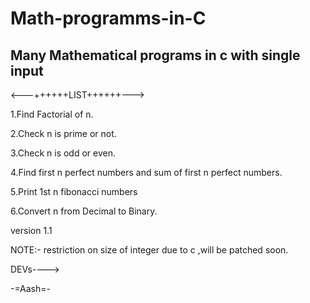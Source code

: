# Math-programms-in-C
Many Mathematical programs in c with single input
-------------------------------------------------

<---++++++LIST++++++--->

1.Find Factorial of n.

2.Check n is prime or not.

3.Check n is odd or even.

4.Find first n perfect numbers and sum of first n perfect numbers.

5.Print 1st n fibonacci numbers

6.Convert n from Decimal to Binary.

version 1.1

NOTE:-
restriction on size of integer due to c ,will be patched soon.

DEVs---->

-=Aash=-
